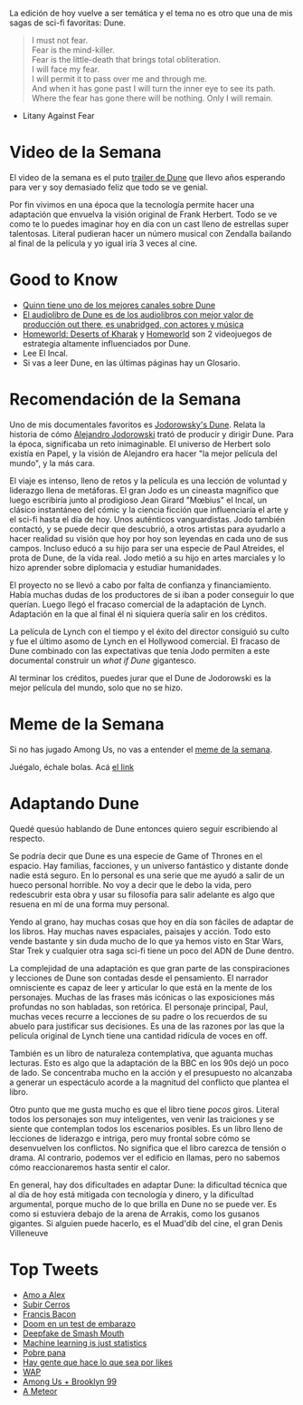 La edición de hoy vuelve a ser temática y el tema no es otro que una de mis sagas de sci-fi favoritas: Dune.

> I must not fear.<br>
Fear is the mind-killer.<br>
Fear is the little-death that brings total obliteration.<br>
I will face my fear.<br>
I will permit it to pass over me and through me.<br>
And when it has gone past I will turn the inner eye to see its path.<br>
Where the fear has gone there will be nothing. Only I will remain.<br>
- Litany Against Fear


# Video de la Semana

El video de la semana es el puto [trailer de Dune](https://youtu.be/n9xhJrPXop4) que llevo años esperando para ver y soy demasiado feliz que todo se ve genial.

Por fin vivimos en una época que la tecnología permite hacer una adaptación que envuelva la visión original de Frank Herbert. Todo se ve como te lo puedes imaginar hoy en día con un cast lleno de estrellas super talentosas. Literal pudieran hacer un número musical con Zendalla bailando al final de la película y yo igual iría 3 veces al cine.

# Good to Know

- [Quinn tiene uno de los mejores canales sobre Dune](https://youtu.be/1NZiTVPXmNM)
- [El audiolibro de Dune es de los audiolibros con mejor valor de producción out there, es unabridged, con actores y música](https://www.audible.com/pd/Dune-Audiobook/B002V1OF70)
- [Homeworld: Deserts of Kharak](https://www.gog.com/game/homeworld_deserts_of_kharak) y [Homeworld](https://www.gog.com/game/homeworld_remastered_collection) son 2 videojuegos de estrategia altamente influenciados por Dune.
- Lee El Incal.
- Si vas a leer Dune, en las últimas páginas hay un Glosario.

# Recomendación de la Semana

Uno de mis documentales favoritos es [Jodorowsky's Dune](http://www.jodorowskysdune.com/). Relata la historia de cómo [Alejandro Jodorowski](https://twitter.com/alejodorowsky/status/976784683093684224) trató de producir y dirigir Dune. Para la época, significaba un reto inimaginable. El universo de Herbert solo existía en Papel, y la visión de Alejandro era hacer "la mejor película del mundo", y la más cara.

El viaje es intenso, lleno de retos y la película es una lección de voluntad y liderazgo llena de metáforas. El gran Jodo es un cineasta magnífico que luego escribiría junto al prodigioso Jean Girard "Mœbius" el Incal, un clásico instantáneo del cómic y la ciencia ficción que influenciaría el arte y el sci-fi hasta el día de hoy. Unos auténticos vanguardistas. Jodo también contactó, y se puede decir que descubrió, a otros artistas para ayudarlo a hacer realidad su visión que hoy por hoy son leyendas en cada uno de sus campos. Incluso educó a su hijo para ser una especie de Paul Atreides, el prota de Dune, de la vida real. Jodo metió a su hijo en artes marciales y lo hizo aprender sobre diplomacia y estudiar humanidades.

El proyecto no se llevó a cabo por falta de confianza y financiamiento. Había muchas dudas de los productores de si iban a poder conseguir lo que querían. Luego llegó el fracaso comercial de la adaptación de Lynch. Adaptación en la que al final él ni siquiera quería salir en los créditos.

La película de Lynch con el tiempo y el éxito del director consiguió su culto y fue el último asomo de Lynch en el Hollywood comercial. El fracaso de Dune combinado con las expectativas que tenía Jodo permiten a este documental construir un _what if Dune_ gigantesco.

Al terminar los créditos, puedes jurar que el Dune de Jodorowski es la mejor película del mundo, solo que no se hizo.

# Meme de la Semana

Si no has jugado Among Us, no vas a entender el [meme de la semana](https://twitter.com/cris7ian/status/1303257362229329921).

Juégalo, échale bolas. Acá [el link](http://www.innersloth.com/gameAmongUs.php)

# Adaptando Dune

Quedé quesúo hablando de Dune entonces quiero seguir escribiendo al respecto.

Se podría decir que Dune es una especie de Game of Thrones en el espacio. Hay familias, facciones, y un universo fantástico y distante donde nadie está seguro. En lo personal es una serie que me ayudó a salir de un hueco personal horrible. No voy a decir que le debo la vida, pero redescubrir esta obra y usar su filosofía para salir adelante es algo que resuena en mí de una forma muy personal.

Yendo al grano, hay muchas cosas que hoy en día son fáciles de adaptar de los libros. Hay muchas naves espaciales, paisajes y acción. Todo esto vende bastante y sin duda mucho de lo que ya hemos visto en Star Wars, Star Trek y cualquier otra saga sci-fi tiene un poco del ADN de Dune dentro.

La complejidad de una adaptación es que gran parte de las conspiraciones y lecciones de Dune son contadas desde el pensamiento. El narrador omnisciente es capaz de leer y articular lo que está en la mente de los personajes. Muchas de las frases más icónicas o las exposiciones más profundas no son habladas, son retórica. El personaje principal, Paul, muchas veces recurre a lecciones de su padre o los recuerdos de su abuelo para justificar sus decisiones. Es una de las razones por las que la película original de Lynch tiene una cantidad ridícula de voces en off.

También es un libro de naturaleza contemplativa, que aguanta muchas lecturas. Esto es algo que la adaptación de la BBC en los 90s dejó un poco de lado. Se concentraba mucho en la acción y el presupuesto no alcanzaba a generar un espectáculo acorde a la magnitud del conflicto que plantea el libro.

Otro punto que me gusta mucho es que el libro tiene _pocos_ giros. Literal todos los personajes son muy inteligentes, ven venir las traiciones y se siente que contemplan todos los escenarios posibles. Es un libro lleno de lecciones de liderazgo e intriga, pero muy frontal sobre cómo se desenvuelven los conflictos. No significa que el libro carezca de tensión o drama. Al contrario, podemos ver el edificio en llamas, pero no sabemos cómo reaccionaremos hasta sentir el calor.

En general, hay dos dificultades en adaptar Dune: la dificultad técnica que al día de hoy está mitigada con tecnología y dinero, y la dificultad argumental, porque mucho de lo que brilla en Dune no se puede ver. Es como si estuviera debajo de la arena de Arrakis, como los gusanos gigantes. Si alguien puede hacerlo, es el Muad'dib del cine, el gran Denis Villeneuve

# Top Tweets

- [Amo a Alex](https://twitter.com/kosherhotdogz/status/1301962256465436676)
- [Subir Cerros](https://twitter.com/BreakinGatos/status/1301918827551305730)
- [Francis Bacon](https://twitter.com/ErigolDelViento/status/1301935200008536064)
- [Doom en un test de embarazo](https://twitter.com/Foone/status/1302820468819288066)
- [Deepfake de Smash Mouth](https://twitter.com/saulblonval/status/1303272857179430912)
- [Machine learning is just statistics](https://twitter.com/kareem_carr/status/1303360976197242881)
- [Pobre pana](https://twitter.com/08181/status/1303418839493869568)
- [Hay gente que hace lo que sea por likes](https://twitter.com/TheEpicDept/status/1303171960113967104)
- [WAP](https://twitter.com/moranmarc13/status/1302884124651384832)
- [Among Us  + Brooklyn 99](https://twitter.com/only4patri/status/1303783928126492672)
- [A Meteor](https://twitter.com/OhYeahItsG/status/1303842772118654976)
